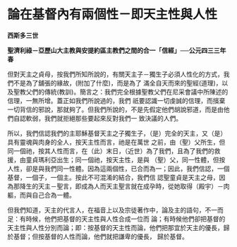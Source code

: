 # 論在基督內有兩個性－即天主性與人性


**西斯多三世**

**聖濟利祿－亞歷山大主教與安提約區主教們之間的合一「信經」──公元四三三年春**





但對天主之貞母，按我們所知所說的，有關天主子－獨生子必須人性化的方式，我們不是為了舖張的緣故，(附加了什麼)，而是為了
滿全自天而來的聖經(道理)，以及聖教父們的傳統(教訓)。簡言之：我們完全根據聖教父們在尼采會議中所陳述的信理，一無所增。蓋正如我們所說過的，我們
祇要認識一切虔誠的信理，而擯棄一切背信的邪說，那就夠了。但我們所說的，不是先假定他們胡說邪道，而是由他們自認軟弱，我們就拒絕那些要起來反對我們一
致決議的人們。

所以，我們信認我們的主耶穌基督天主之子獨生子，（是）完全的天主，又（是）具有靈魂與肉身的全人，按天主性而言，祂是在萬世
之前，由（聖）父所生，但同一個祂，按其人性而言，在（此）末日，（近世）為了我們，且為了我們的救援，由童貞瑪利亞出生；同一個祂，按天主性，是與
（聖）父，同一性體，但按人性，卻是與我們同一性體。因為這兩個性，已合而為一；因此，我們信認，一個基督，一個子，一個主。按此不可混淆的結合，我們信
認聖童貞是天主之母，因為那降生的天主－聖言，即成為人而天主聖言就在成孕時，從她取得（殿宇）－肉軀，而與自己合為一體。

但我們知道，天主的代言人，在福音上以及宗徒著作中，論及主的語句，不一而足：有時候，他們把基督的天主性與人性合成一位而
論；有時候他們卻把基督的天主性與人性分別而論；即：按基督的天主性而論，他們把那宜於天主的優長，歸於基督；但按基督的人性而論，他們就把謙卑的優長，
歸於基督。

